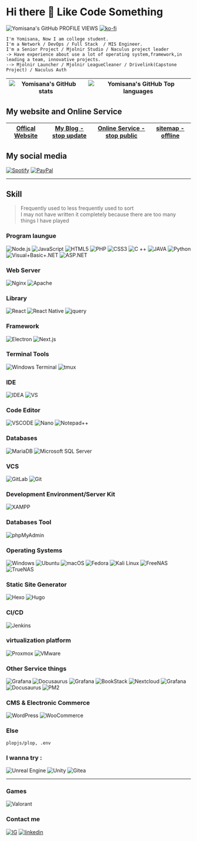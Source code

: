 # Hi there 👋 Like Code Something
![Yomisana's GitHub PROFILE VIEWS](https://komarev.com/ghpvc/?username=Yomisana&color=grey&style=for-the-badge&label=PROFILE+VIEWS)
[![ko-fi](https://ko-fi.com/img/githubbutton_sm.svg)](https://ko-fi.com/F2F3EIJG8)

    I'm Yomisana, Now I am college student.
    I'm a Network / DevOps / Full Stack  / MIS Engineer.  
    I'm a Senior Project / Mjolnir Studio / Naculus project leader
    -> Have experience about use a lot of operating system,framework,in leading a team, innovative projects.
    --> Mjolnir Launcher / Mjolnir LeagueCleaner / Drivelink(Capstone Project) / Naculus Auth


|   ![Yomisana's GitHub stats](https://github-readme-stats-git-masterrstaa-rickstaa.vercel.app/api?username=Yomisana&show_icons=true&theme=react)   |   ![Yomisana's GitHub Top languages](https://github-readme-stats.vercel.app/api/top-langs/?username=Yomisana&layout=compact&theme=react)   |
| --- | --- |

## My website and Online Service
| [Offical Website](https://www.yomisana.xyz) | [My Blog - stop update](https://dev.yomisana.xyz)| [Online Service - stop public](https://tool.yomisana.xyz) | [sitemap - offline](https://domain.yomisana.xyz) |
| --- | --- | --- | --- |

<!-- ## When coding or setup server listen music list -->

<!-- ![Spotify recently played](https://spotify-recently-played-readme.vercel.app/api?user=315hq2dmxup4v3tyu7gk5nvliwde&width=900) -->

## My social media
[![Spotify](https://img.shields.io/static/v1?style=for-the-badge&message=Spotify&color=1DB954&logo=Spotify&logoColor=FFFFFF&label=)](https://open.spotify.com/user/315hq2dmxup4v3tyu7gk5nvliwde?si=8fe498252f554736)
[![PayPal](https://img.shields.io/static/v1?style=for-the-badge&message=PayPal&color=00457C&logo=PayPal&logoColor=FFFFFF&label=)](https://paypal.me/yomisana3236)

<hr>

## Skill
> Frequently used to less frequently used to sort  
> I may not have written it completely because there are too many things I have played
### Program laungue
![Node.js](https://img.shields.io/static/v1?style=for-the-badge&message=Node.js&color=000000&logo=Node.js&logoColor=339933&label=)
![JavaScript](https://img.shields.io/static/v1?style=for-the-badge&message=JavaScript&color=000000&logo=JavaScript&logoColor=F7DF1E&label=)
![HTML5](https://img.shields.io/static/v1?style=for-the-badge&message=HTML5&color=000000&logo=HTML5&logoColor=E34F26&label=)
![PHP](https://img.shields.io/static/v1?style=for-the-badge&message=PHP&color=000000&logo=PHP&logoColor=777BB4&label=)
![CSS3](https://img.shields.io/static/v1?style=for-the-badge&message=CSS3&color=000000&logo=CSS3&logoColor=1572B6&label=)
![C ++](https://img.shields.io/static/v1?style=for-the-badge&message=C%2B%2B&color=000000&logo=C%2B%2B&logoColor=00599C&label=)
![JAVA](https://img.shields.io/static/v1?style=for-the-badge&message=openjdk&color=000000&logo=openjdk&logoColor=FFFFFF&label=) 
![Python](https://img.shields.io/static/v1?style=for-the-badge&message=Python&color=000000&logo=Python&logoColor=3776ab&label=) 
![Visual+Basic+.NET](https://img.shields.io/static/v1?style=for-the-badge&message=Visual+Basic+.NET&color=000000&logo=visualstudio&logoColor=5C2D91&label=)
![ASP.NET](https://img.shields.io/static/v1?style=for-the-badge&message=ASP.NET&color=000000&logo=.NET&logoColor=512BD4&label=)

### Web Server
![Nginx](https://img.shields.io/static/v1?style=for-the-badge&color=000000&logo=Nginx&logoColor=009137&message=Nginx&label=)
![Apache](https://img.shields.io/static/v1?style=for-the-badge&color=000000&logo=Apache&logoColor=de6e71&message=Apache&label=)

### Library
![React](https://img.shields.io/static/v1?style=for-the-badge&message=React&color=000000&logo=React&logoColor=61DAFB&label=) 
![React Native](https://img.shields.io/static/v1?style=for-the-badge&message=React+Native&color=000000&logo=React&logoColor=61dafb&label=) 
![jquery](https://img.shields.io/static/v1?style=for-the-badge&message=jquery&color=000000&logo=jquery&logoColor=1064a5&label=) 

### Framework
![Electron](https://img.shields.io/static/v1?style=for-the-badge&message=Electron&color=000000&logo=Electron&logoColor=47848F&label=)
![Next.js](https://img.shields.io/static/v1?style=for-the-badge&message=Next.js&color=000000&logo=Next.js&logoColor=FFFFFF&label=)

### Terminal Tools
![Windows Terminal](https://img.shields.io/static/v1?style=for-the-badge&message=Windows+Terminal&color=000000&logo=Windows+Terminal&logoColor=FFFFFF&label=)
![tmux](https://img.shields.io/static/v1?style=for-the-badge&message=tmux&color=000000&logo=tmux&logoColor=FFFFFF&label=)

### IDE
![IDEA](https://img.shields.io/static/v1?style=for-the-badge&color=000000&logo=IntelliJIDEA&logoColor=FFFFFF&message=IntelliJ+IDEA&label=)
![VS](https://img.shields.io/static/v1?style=for-the-badge&color=000000&logo=visualstudio&logoColor=ce97fa&message=visual+studio&label=)

### Code Editor
![VSCODE](https://img.shields.io/static/v1?style=for-the-badge&color=000000&logo=visualstudiocode&logoColor=23aaf2&message=visual+studio+code&label=)
![Nano](https://img.shields.io/static/v1?style=for-the-badge&message=Nano&color=000000&logo=Nano&logoColor=FFFFFF&label=)
![Notepad++](https://img.shields.io/static/v1?style=for-the-badge&color=000000&logo=Notepad%2B%2B&logoColor=FFFFFF&message=Notepad%2B%2B&label=)
<!-- ![Atom](https://img.shields.io/static/v1?style=for-the-badge&message=Atom&color=000000&logo=Atom&logoColor=FFFFFF&label=) -->
<!-- ![NPM](https://img.shields.io/static/v1?style=for-the-badge&message=npm&color=000000&logo=npm&logoColor=CB3837&label=) -->

### Databases
![MariaDB](https://img.shields.io/static/v1?style=for-the-badge&message=MariaDB&color=000000&logo=MariaDB&logoColor=FFFFFF&label=)
![Microsoft SQL Server](https://img.shields.io/static/v1?style=for-the-badge&message=Microsoft+SQL+Server&color=000000&logo=Microsoft+SQL+Server&logoColor=CC2927&label=)

### VCS
![GitLab](https://img.shields.io/static/v1?style=for-the-badge&message=GitLab&color=000000&logo=GitLab&logoColor=FC6D26&label=)
![Git](https://img.shields.io/static/v1?style=for-the-badge&message=Git&color=000000&logo=Git&logoColor=F05032&label=)

### Development Environment/Server Kit
![XAMPP](https://img.shields.io/static/v1?style=for-the-badge&message=XAMPP&color=000000&logo=XAMPP&logoColor=FB7A24&label=)

### Databases Tool
![phpMyAdmin](https://img.shields.io/static/v1?style=for-the-badge&message=phpMyAdmin&color=000000&logo=phpMyAdmin&label=)

### Operating Systems
![Windows](https://img.shields.io/static/v1?style=for-the-badge&color=000000&logo=Windows&logoColor=0078D6&message=Windows&label=)
![Ubuntu](https://img.shields.io/static/v1?style=for-the-badge&color=000000&logo=Ubuntu&logoColor=e24d0e&message=Ubuntu&label=)
![macOS](https://img.shields.io/static/v1?style=for-the-badge&color=000000&logo=Apple&logoColor=FFFFFF&message=macOS&label=)
![Fedora](https://img.shields.io/static/v1?style=for-the-badge&message=Fedora&color=000000&logo=Fedora&logoColor=51A2DA&label=)
![Kali Linux](https://img.shields.io/static/v1?style=for-the-badge&message=Kali+Linux&color=000000&logo=Kali+Linux&logoColor=557C94&label=)
![FreeNAS](https://img.shields.io/static/v1?style=for-the-badge&message=FreeNAS&color=000000&logo=FreeNAS&logoColor=FFFFFF&label=)
![TrueNAS](https://img.shields.io/static/v1?style=for-the-badge&message=TrueNAS&color=000000&logo=TrueNAS&logoColor=0095D5&label=)

### Static Site Generator
![Hexo](https://img.shields.io/static/v1?style=for-the-badge&message=Hexo&color=000000&logo=Hexo&logoColor=0E83CD&label=)
![Hugo](https://img.shields.io/static/v1?style=for-the-badge&message=Hugo&color=000000&logo=hugo&logoColor=f23d81&label=)

### CI/CD
![Jenkins](https://img.shields.io/static/v1?style=for-the-badge&message=Jenkins&color=000000&logo=Jenkins&logoColor=D24939&label=)

### virtualization platform
![Proxmox](https://img.shields.io/static/v1?style=for-the-badge&message=Proxmox&color=000000&logo=Proxmox&logoColor=E57000&label=)
![VMware](https://img.shields.io/static/v1?style=for-the-badge&message=VMware&color=000000&logo=VMware&logoColor=607078&label=)

### Other Service things
![Grafana](https://img.shields.io/static/v1?style=for-the-badge&message=Grafana&color=000000&logo=Grafana&logoColor=F46800&label=)
![Docusaurus](https://img.shields.io/static/v1?style=for-the-badge&message=Docusaurus&color=000000&logo=Docusaurus&logoColor=0070F3&label=)
![Grafana](https://img.shields.io/static/v1?style=for-the-badge&message=Grafana&color=000000&logo=Grafana&logoColor=F46800&label=)
![BookStack](https://img.shields.io/static/v1?style=for-the-badge&message=BookStack&color=000000&logo=BookStack&logoColor=0288D1&label=)
![Nextcloud](https://img.shields.io/static/v1?style=for-the-badge&message=Nextcloud&color=000000&logo=Nextcloud&logoColor=0082C9&label=)
![Grafana](https://img.shields.io/static/v1?style=for-the-badge&message=Grafana&color=000000&logo=Grafana&logoColor=F46800&label=)
![Docusaurus](https://img.shields.io/static/v1?style=for-the-badge&message=Docusaurus&color=000000&logo=Docusaurus&logoColor=0070F3&label=)
![PM2]([https://img.shields.io/static/v1?style=for-the-badge&message=Docusaurus&color=000000&logo=Docusaurus&logoColor=0070F3&label=](https://img.shields.io/static/v1?style=for-the-badge&message=PM2&color=000000&logo=pm2&logoColor=2B037A&label=))

### CMS & Electronic Commerce
![WordPress](https://img.shields.io/static/v1?style=for-the-badge&message=WordPress&color=000000&logo=WordPress&logoColor=21759B&label=)
![WooCommerce](https://img.shields.io/static/v1?style=for-the-badge&message=WooCommerce&color=000000&logo=WooCommerce&logoColor=96588A&label=)

### Else
```
plopjs/plop, .env
```

### I wanna try : 
![Unreal Engine](https://img.shields.io/static/v1?style=for-the-badge&message=Unreal+Engine&color=000000&logo=Unreal+Engine&logoColor=FFFFFF&label=)
![Unity](https://img.shields.io/static/v1?style=for-the-badge&message=Unity&color=000000&logo=Unity&logoColor=FFFFFF&label=)
![Gitea](https://img.shields.io/static/v1?style=for-the-badge&message=Gitea&color=000000&logo=Gitea&logoColor=609926&label=)

<hr>

### Games
![Valorant](https://img.shields.io/static/v1?style=for-the-badge&message=Valorant&color=000000&logo=Valorant&logoColor=FA4454&label=)

### Contact me
[![IG](https://img.shields.io/static/v1?style=for-the-badge&message=Instagram&color=000000&logo=Instagram&logoColor=d84f69&label=)](https://www.instagram.com/liu.yomisana/)
[![linkedin](https://img.shields.io/static/v1?style=for-the-badge&message=linkedin&color=000000&logo=linkedin&logoColor=0a65c1&label=)](https://www.linkedin.com/in/yomisana/)
